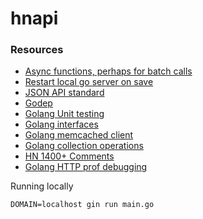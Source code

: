 # hnapi

### Resources
- [Async functions, perhaps for batch calls](https://venilnoronha.io/designing-asynchronous-functions-with-go)
- [Restart local go server on save](https://github.com/codegangsta/gin)
- [JSON API standard](https://github.com/omniti-labs/jsend)
- [Godep](https://github.com/tools/godep)
- [Golang Unit testing](https://blog.alexellis.io/golang-writing-unit-tests/)
- [Golang interfaces](https://tour.golang.org/methods/10)
- [Golang memcached client](https://github.com/bradfitz/gomemcache)
- [Golang collection operations](https://gobyexample.com/collection-functions)
- [HN 1400+ Comments](https://news.ycombinator.com/item?id=13682022)
- [Golang HTTP prof debugging](https://golang.org/pkg/net/http/pprof/)

Running locally

`DOMAIN=localhost gin run main.go`

